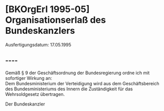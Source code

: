 # [BKOrgErl 1995-05] Organisationserlaß des Bundeskanzlers

Ausfertigungsdatum: 17.05.1995

 

## ----

Gemäß § 9 der Geschäftsordnung der Bundesregierung ordne ich mit sofortiger Wirkung an:  
Dem Bundesministerium der Verteidigung wird aus dem Geschäftsbereich des Bundesministeriums des Innern die Zuständigkeit für das Wehrsoldgesetz übertragen.

Der Bundeskanzler
